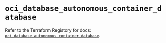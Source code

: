# `oci_database_autonomous_container_database`

Refer to the Terraform Registory for docs: [`oci_database_autonomous_container_database`](https://registry.terraform.io/providers/oracle/oci/6.18.0/docs/resources/database_autonomous_container_database).
